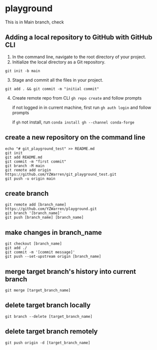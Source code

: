# playground
This is in Main branch, check

## Adding a local repository to GitHub with GitHub CLI
1. In the command line, navigate to the root directory of your project.
2. Initialize the local directory as a Git repository.
```
git init -b main
```
3. Stage and commit all the files in your project.
```
git add . && git commit -m "initial commit"
```
4. Create remote repo from CLI `gh repo create` and follow prompts 

    if not logged in in current machine, first run `gh auth login` and follow prompts 
    
    if `gh` not install, run `conda install gh --channel conda-forge`

## create a new repository on the command line
```
echo "# git_playground_test" >> README.md
git init
git add README.md
git commit -m "first commit"
git branch -M main
git remote add origin https://github.com/YZWarren/git_playground_test.git
git push -u origin main
```

## create branch
```
git remote add [branch_name] https://github.com/YZWarren/playground.git
git branch '[branch_name]'
git push [branch_name] [branch_name]
```

## make changes in branch_name
```
git checkout [branch_name]
git add ./
git commit -m '[commit message]'
git push --set-upstream origin [branch_name]
```

## merge target branch's history into current branch
```
git merge [target_branch_name]
```

## delete target branch locally
```
git branch --delete [target_branch_name]
```

## delete target branch remotely
```
git push origin -d [target_branch_name]
```